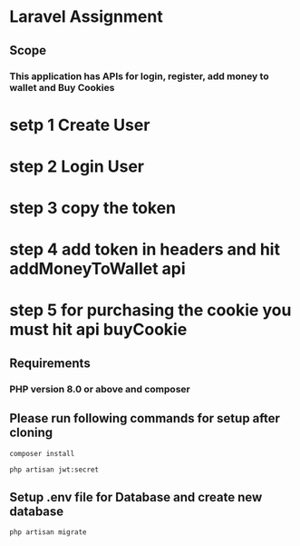 # Laravel Assignment

## Scope
### This application has APIs for login, register, add money to wallet and Buy Cookies 
# setp 1  Create User 
# step 2  Login User
# step 3  copy the token
# step 4  add token in headers and hit addMoneyToWallet api 
# step 5  for purchasing the cookie you must hit api buyCookie

## Requirements
### PHP version 8.0 or above and composer

## Please run following commands for setup after cloning

```
composer install
```
```
php artisan jwt:secret
```

## Setup .env file for Database and create new database

```
php artisan migrate
```
